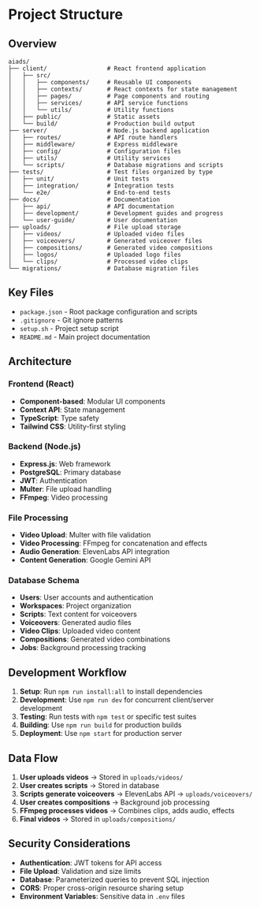 # Project Structure

## Overview
```
aiads/
├── client/                 # React frontend application
│   ├── src/
│   │   ├── components/     # Reusable UI components
│   │   ├── contexts/       # React contexts for state management
│   │   ├── pages/          # Page components and routing
│   │   ├── services/       # API service functions
│   │   └── utils/          # Utility functions
│   ├── public/             # Static assets
│   └── build/              # Production build output
├── server/                 # Node.js backend application
│   ├── routes/             # API route handlers
│   ├── middleware/         # Express middleware
│   ├── config/             # Configuration files
│   ├── utils/              # Utility services
│   └── scripts/            # Database migrations and scripts
├── tests/                  # Test files organized by type
│   ├── unit/               # Unit tests
│   ├── integration/        # Integration tests
│   └── e2e/                # End-to-end tests
├── docs/                   # Documentation
│   ├── api/                # API documentation
│   ├── development/        # Development guides and progress
│   └── user-guide/         # User documentation
├── uploads/                # File upload storage
│   ├── videos/             # Uploaded video files
│   ├── voiceovers/         # Generated voiceover files
│   ├── compositions/       # Generated video compositions
│   ├── logos/              # Uploaded logo files
│   └── clips/              # Processed video clips
└── migrations/             # Database migration files
```

## Key Files
- `package.json` - Root package configuration and scripts
- `.gitignore` - Git ignore patterns
- `setup.sh` - Project setup script
- `README.md` - Main project documentation

## Architecture

### Frontend (React)
- **Component-based**: Modular UI components
- **Context API**: State management
- **TypeScript**: Type safety
- **Tailwind CSS**: Utility-first styling

### Backend (Node.js)
- **Express.js**: Web framework
- **PostgreSQL**: Primary database
- **JWT**: Authentication
- **Multer**: File upload handling
- **FFmpeg**: Video processing

### File Processing
- **Video Upload**: Multer with file validation
- **Video Processing**: FFmpeg for concatenation and effects
- **Audio Generation**: ElevenLabs API integration
- **Content Generation**: Google Gemini API

### Database Schema
- **Users**: User accounts and authentication
- **Workspaces**: Project organization
- **Scripts**: Text content for voiceovers
- **Voiceovers**: Generated audio files
- **Video Clips**: Uploaded video content
- **Compositions**: Generated video combinations
- **Jobs**: Background processing tracking

## Development Workflow

1. **Setup**: Run `npm run install:all` to install dependencies
2. **Development**: Use `npm run dev` for concurrent client/server development
3. **Testing**: Run tests with `npm test` or specific test suites
4. **Building**: Use `npm run build` for production builds
5. **Deployment**: Use `npm start` for production server

## Data Flow

1. **User uploads videos** → Stored in `uploads/videos/`
2. **User creates scripts** → Stored in database
3. **Scripts generate voiceovers** → ElevenLabs API → `uploads/voiceovers/`
4. **User creates compositions** → Background job processing
5. **FFmpeg processes videos** → Combines clips, adds audio, effects
6. **Final videos** → Stored in `uploads/compositions/`

## Security Considerations

- **Authentication**: JWT tokens for API access
- **File Upload**: Validation and size limits
- **Database**: Parameterized queries to prevent SQL injection
- **CORS**: Proper cross-origin resource sharing setup
- **Environment Variables**: Sensitive data in `.env` files
